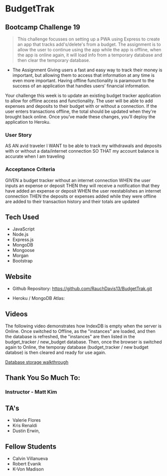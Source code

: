 # BudgetTrak

## Bootcamp Challenge 19
> This challenge focusses on setting up a PWA using Express to create an app that tracks add's/delete's from a budget.  The assignment is to allow the user to continue using the app while the app is offline, when the app is online again, it will load info from a temporary database and then clear the temporary database.


* The Assignment
  Giving users a fast and easy way to track their money is important, but allowing them to access that information at any time is even more important. Having offline functionality is paramount to the success of an application that handles users’ financial information.

Your challenge this week is to update an existing budget tracker application to allow for offline access and functionality. The user will be able to add expenses and deposits to their budget with or without a connection. If the user enters transactions offline, the total should be updated when they're brought back online. Once you’ve made these changes, you’ll deploy the application to Heroku.

### User Story
AS AN avid traveler
I WANT to be able to track my withdrawals and deposits with or without a data/internet connection
SO THAT my account balance is accurate when I am traveling 

### Acceptance Criteria
GIVEN a budget tracker without an internet connection
WHEN the user inputs an expense or deposit
THEN they will receive a notification that they have added an expense or deposit
WHEN the user reestablishes an internet connection
THEN the deposits or expenses added while they were offline are added to their transaction history and their totals are updated


## Tech Used
* JavaScript
* Node.js
* Express.js
* MongoDB
* Mongoose
* Morgan
* Bootstrap


## Website

* Github Repository: https://github.com/RauchDavis13/BudgetTrak.git

* Heroku / MongoDB Atlas: 

## Videos
The following video demonstrates how IndexDB is empty when the server is Online.  Once switched to Offline, as the "instances" are loaded, and then the database is refreshed, the "instances" are then listed in the budget_tracker / new_budget database.  Then, once the browser is switched again to Online, the temporay database (budget_tracker / new budget databse) is then cleared and ready for use again.

[Database storage walkthrough](https://drive.google.com/file/d/1VvVVr6QRimcE9QjLSOedA-6YwZ03klFG/view)




## Thank You So Much To:
### Instructor - Matt Kim

## TA's
- Valerie Flores
- Kris Renaldi
- Dustin Erwin, 

## Fellow Students
- Calvin Villanueva
- Robert Evanik
- K-Von Madison